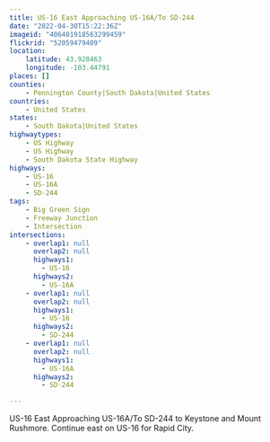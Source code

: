 ```yaml
---
title: US-16 East Approaching US-16A/To SD-244
date: "2022-04-30T15:22:36Z"
imageid: "406401918563299459"
flickrid: "52059479409"
location:
    latitude: 43.928463
    longitude: -103.44791
places: []
counties:
    - Pennington County|South Dakota|United States
countries:
    - United States
states:
    - South Dakota|United States
highwaytypes:
    - US Highway
    - US Highway
    - South Dakota State Highway
highways:
    - US-16
    - US-16A
    - SD-244
tags:
    - Big Green Sign
    - Freeway Junction
    - Intersection
intersections:
    - overlap1: null
      overlap2: null
      highways1:
        - US-16
      highways2:
        - US-16A
    - overlap1: null
      overlap2: null
      highways1:
        - US-16
      highways2:
        - SD-244
    - overlap1: null
      overlap2: null
      highways1:
        - US-16A
      highways2:
        - SD-244

---
```

US-16 East Approaching US-16A/To SD-244 to Keystone and Mount Rushmore.  Continue east on US-16 for Rapid City.